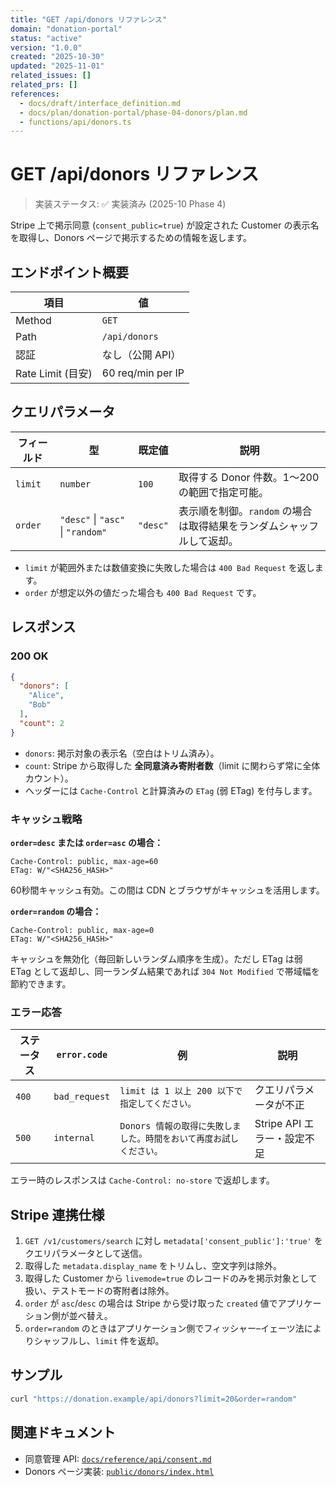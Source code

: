 ```yaml
---
title: "GET /api/donors リファレンス"
domain: "donation-portal"
status: "active"
version: "1.0.0"
created: "2025-10-30"
updated: "2025-11-01"
related_issues: []
related_prs: []
references:
  - docs/draft/interface_definition.md
  - docs/plan/donation-portal/phase-04-donors/plan.md
  - functions/api/donors.ts
---
```


# GET /api/donors リファレンス

> 実装ステータス: ✅ 実装済み (2025-10 Phase 4)

Stripe 上で掲示同意 (`consent_public=true`) が設定された Customer の表示名を取得し、Donors ページで掲示するための情報を返します。

## エンドポイント概要

| 項目 | 値 |
| --- | --- |
| Method | `GET` |
| Path | `/api/donors` |
| 認証 | なし（公開 API） |
| Rate Limit (目安) | 60 req/min per IP |

## クエリパラメータ

| フィールド | 型 | 既定値 | 説明 |
| --- | --- | --- | --- |
| `limit` | `number` | `100` | 取得する Donor 件数。1〜200 の範囲で指定可能。 |
| `order` | `"desc"` \| `"asc"` \| `"random"` | `"desc"` | 表示順を制御。`random` の場合は取得結果をランダムシャッフルして返却。 |

- `limit` が範囲外または数値変換に失敗した場合は `400 Bad Request` を返します。
- `order` が想定以外の値だった場合も `400 Bad Request` です。

## レスポンス

### 200 OK

```json
{
  "donors": [
    "Alice",
    "Bob"
  ],
  "count": 2
}
```

- `donors`: 掲示対象の表示名（空白はトリム済み）。
- `count`: Stripe から取得した **全同意済み寄附者数**（limit に関わらず常に全体カウント）。
- ヘッダーには `Cache-Control` と計算済みの `ETag` (弱 ETag) を付与します。

### キャッシュ戦略

**`order=desc` または `order=asc` の場合：**
```
Cache-Control: public, max-age=60
ETag: W/"<SHA256_HASH>"
```
60秒間キャッシュ有効。この間は CDN とブラウザがキャッシュを活用します。

**`order=random` の場合：**
```
Cache-Control: public, max-age=0
ETag: W/"<SHA256_HASH>"
```
キャッシュを無効化（毎回新しいランダム順序を生成）。ただし ETag は弱 ETag として返却し、同一ランダム結果であれば `304 Not Modified` で帯域幅を節約できます。

### エラー応答

| ステータス | `error.code` | 例 | 説明 |
| --- | --- | --- | --- |
| `400` | `bad_request` | `limit は 1 以上 200 以下で指定してください。` | クエリパラメータが不正 |
| `500` | `internal` | `Donors 情報の取得に失敗しました。時間をおいて再度お試しください。` | Stripe API エラー・設定不足 |

エラー時のレスポンスは `Cache-Control: no-store` で返却します。

## Stripe 連携仕様

1. `GET /v1/customers/search` に対し `metadata['consent_public']:'true'` をクエリパラメータとして送信。
2. 取得した `metadata.display_name` をトリムし、空文字列は除外。
3. 取得した Customer から `livemode=true` のレコードのみを掲示対象として扱い、テストモードの寄附者は除外。
4. `order` が `asc`/`desc` の場合は Stripe から受け取った `created` 値でアプリケーション側が並べ替え。
5. `order=random` のときはアプリケーション側でフィッシャー–イェーツ法によりシャッフルし、`limit` 件を返却。

## サンプル

```bash
curl "https://donation.example/api/donors?limit=20&order=random"
```

## 関連ドキュメント

- 同意管理 API: [`docs/reference/api/consent.md`](./consent.md)
- Donors ページ実装: [`public/donors/index.html`](../../public/donors/index.html)

